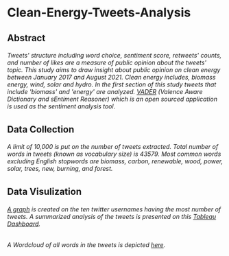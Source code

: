 # Clean-Energy-Tweets-Analysis
## Abstract

###### Tweets' structure including word choice, sentiment score, retweets' counts, and number of likes are a measure of public opinion about the tweets' topic. This study aims to draw insight about public opinion on clean energy between January 2017 and August 2021. Clean energy includes, biomass energy, wind, solar and hydro. In the first section of this study tweets that include 'biomass' and 'energy' are analyzed. [VADER](https://github.com/cjhutto/vaderSentiment) (Valence Aware Dictionary and sEntiment Reasoner) which is an open sourced application is used as the sentiment analysis tool.

## Data Collection
###### A limit of 10,000 is put on the number of tweets extracted. Total number of words in tweets (known as vocabulary size) is 43579. Most common words excluding English stopwords are _biomass_, _carbon_, _renewable_, _wood_, _power_, _solar_, _trees_, _new_, _burning_, and _forest_. 

## Data Visulization
###### [A graph](https://github.com/Ladan-n/Clean-Energy-Tweets-Analysis/blob/main/frequent_twitter_useres.png) is created on the ten twitter usernames having the most number of tweets. A summarized analysis of the tweets is presented on this [Tableau Dashboard](https://public.tableau.com/app/profile/ladan.naimi/viz/TweetsAnalysisonwordsbiomassandenergy/Dashboard1?publish=yes).
###### A Wordcloud of all words in the tweets is depicted [here](https://github.com/Ladan-n/Clean-Energy-Tweets-Analysis/blob/main/all_words_cloud.png).

